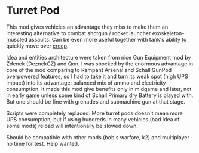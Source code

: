 # Turret Pod
This mod gives vehicles an advantage they miss to make them an interesting alternative to combat shotgun / rocket launcher exoskeleton-muscled assaults. Can be even more useful together with tank's ability to quickly move over [creep](https://mods.factorio.com/mod/Warmonger).

Idea and entities architecture were taken from nice Gun Equipment mod by Zdenek (DeznekCZ) and Qon.
I was shocked by the enormous advantage in core of the mod comparing to Rampant Arsenal and Schall GunPod overpowered features, so I had to take it and turn its weak spot (high UPS impact) into its advantage:
balanced mix of ammo and electricity consumption. It made this mod give benefits only in midgame and later, not in early game unless some kind of Schall Primary dry Battery is played with. But one should be fine with grenades and submachine gun at that stage.

Scripts were completely replaced. More turret pods doesn't mean more UPS consumption, but if using hundreds in many vehicles (bad idea of some mods) reload will intentionally be slowed down.

Should be compatible with other mods (bob's warfare, k2) and multiplayer - no time for test. Help wanted.
